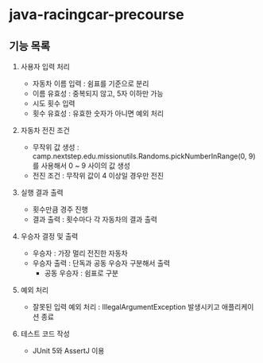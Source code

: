 # java-racingcar-precourse
## 기능 목록
1. 사용자 입력 처리
   - 자동차 이름 입력 : 쉼표를 기준으로 분리
   - 이름 유효성 : 중복되지 않고, 5자 이하만 가능
   - 시도 횟수 입력
   - 횟수 유효성 : 유효한 숫자가 아니면 예외 처리
     
2. 자동차 전진 조건
   - 무작위 값 생성 : camp.nextstep.edu.missionutils.Randoms.pickNumberInRange(0, 9)를 사용해서 0 ~ 9 사이의 값 생성
   - 전진 조건 : 무작위 값이 4 이상일 경우만 전진
     
3. 실행 결과 출력
   - 횟수만큼 경주 진행
   - 결과 출력 : 횟수마다 각 자동차의 결과 출력

4. 우승자 결정 및 출력
   - 우승자 : 가장 멀리 전진한 자동차
   - 우승자 출력 : 단독과 공동 우승자 구분해서 출력
     - 공동 우승자 : 쉼표로 구분

5. 예외 처리
   - 잘못된 입력 예외 처리 : IllegalArgumentException 발생시키고 애플리케이션 종료 

7. 테스트 코드 작성
   - JUnit 5와 AssertJ 이용
